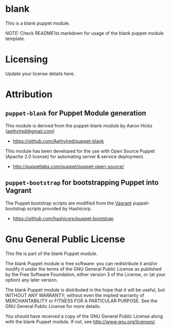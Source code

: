# blank

This is a blank puppet module.

*NOTE:* Check README1st.markdown for usage of the blank puppet module template.

# Licensing

Update your license details here.

# Attribution

## `puppet-blank` for Puppet Module generation

This module is derived from the puppet-blank module by Aaron Hicks (aethylred@gmail.com)

* https://github.com/Aethylred/puppet-blank

This module has been developed for the use with Open Source Puppet (Apache 2.0 license) for automating server & service deployment.

* http://puppetlabs.com/puppet/puppet-open-source/

## `puppet-bootstrap` for bootstrapping Puppet into Vagrant

The Puppet bootstrap scripts are modified from the [Vagrant](http://www.vagrantup.com/) puppet-bootstrap scripts provided by Hashicorp.

* https://github.com/hashicorp/puppet-bootstrap

# Gnu General Public License

This file is part of the blank Puppet module.

The blank Puppet module is free software: you can redistribute it and/or modify it under the terms of the GNU General Public License as published by the Free Software Foundation, either version 3 of the License, or (at your option) any later version.

The blank Puppet module is distributed in the hope that it will be useful, but WITHOUT ANY WARRANTY; without even the implied warranty of MERCHANTABILITY or FITNESS FOR A PARTICULAR PURPOSE.  See the GNU General Public License for more details.

You should have received a copy of the GNU General Public License along with the blank Puppet module.  If not, see <http://www.gnu.org/licenses/>.